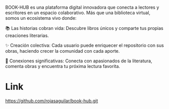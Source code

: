 BOOK-HUB es una plataforma digital innovadora que conecta a lectores y escritores en un espacio colaborativo. Más que una biblioteca virtual, somos un ecosistema vivo donde:

📚 Las historias cobran vida: Descubre libros únicos y comparte tus propias creaciones literarias.

✨ Creación colectiva: Cada usuario puede enriquecer el repositorio con sus obras, haciendo crecer la comunidad con cada aporte.

🤝 Conexiones significativas: Conecta con apasionados de la literatura, comenta obras y encuentra tu próxima lectura favorita.

# Link
https://github.com/rojasaguilar/book-hub.git